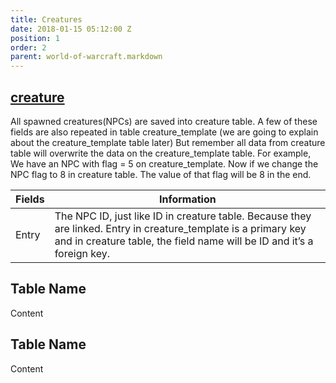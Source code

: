 ```yaml
---
title: Creatures
date: 2018-01-15 05:12:00 Z
position: 1
order: 2
parent: world-of-warcraft.markdown
---
```


## [creature](https://trinitycore.atlassian.net/wiki/spaces/tc/pages/2130150/game\+tele)
All spawned creatures(NPCs) are saved into creature table.
A few of these fields are also repeated in table creature_template (we are going to explain about the creature_template table later)
But remember all data from creature table will overwrite the data on the creature_template table.
For example, We have an NPC with flag = 5 on creature_template. Now if we change the NPC flag to 8 in creature table. The value of that flag will be 8 in the end.

| Fields | Information |
| ------ | ------ |
| Entry  | The NPC ID, just like ID in creature table. Because they are linked. Entry in creature_template is a primary key and in creature table, the field name will be ID and it’s a foreign key.

## Table Name

Content

## Table Name

Content
